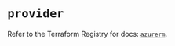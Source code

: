 # `provider`

Refer to the Terraform Registry for docs: [`azurerm`](https://registry.terraform.io/providers/hashicorp/azurerm/3.112.0/docs).
